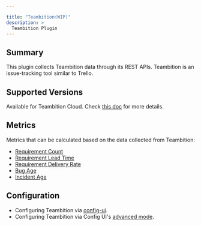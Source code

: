 ```yaml
---

title: "Teambition(WIP)"
description: >
  Teambition Plugin
---
```


## Summary

This plugin collects Teambition data through its REST APIs. Teambition is an issue-tracking tool similar to Trello.

## Supported Versions

Available for Teambition Cloud. Check [this doc](https://devlake.apache.org/docs/Overview/SupportedDataSources#data-sources-and-data-plugins) for more details.

## Metrics

Metrics that can be calculated based on the data collected from Teambition:

- [Requirement Count](/Metrics/RequirementCount.md)
- [Requirement Lead Time](/Metrics/RequirementLeadTime.md)
- [Requirement Delivery Rate](/Metrics/RequirementDeliveryRate.md)
- [Bug Age](/Metrics/BugAge.md)
- [Incident Age](/Metrics/IncidentAge.md)

## Configuration

- Configuring Teambition via [config-ui](/Configuration/Teambition.md).
- Configuring Teambition via Config UI's [advanced mode](/Configuration/AdvancedMode.md#11-teambition).
